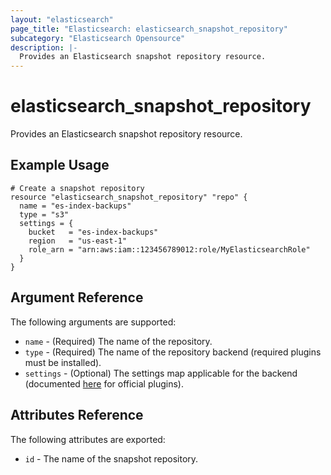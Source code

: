 ```yaml
---
layout: "elasticsearch"
page_title: "Elasticsearch: elasticsearch_snapshot_repository"
subcategory: "Elasticsearch Opensource"
description: |-
  Provides an Elasticsearch snapshot repository resource.
---
```


# elasticsearch_snapshot_repository

Provides an Elasticsearch snapshot repository resource.

## Example Usage

```hcl
# Create a snapshot repository
resource "elasticsearch_snapshot_repository" "repo" {
  name = "es-index-backups"
  type = "s3"
  settings = {
    bucket   = "es-index-backups"
    region   = "us-east-1"
    role_arn = "arn:aws:iam::123456789012:role/MyElasticsearchRole"
  }
}
```

## Argument Reference

The following arguments are supported:

* `name` - (Required) The name of the repository.
* `type` - (Required) The name of the repository backend (required plugins must be installed).
* `settings` - (Optional) The settings map applicable for the backend (documented [here](https://www.elastic.co/guide/en/elasticsearch/reference/current/modules-snapshots.html) for official plugins).

## Attributes Reference

The following attributes are exported:

* `id` - The name of the snapshot repository.

